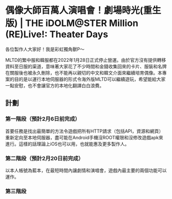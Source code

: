 # 偶像大師百萬人演唱會！劇場時光(重生版) | THE iDOLM@STER Million (RE)Live!: Theater Days

各位製作人大家好！我是彩虹獨角獸P～

MLTD的繁中服和韓服都在2022年1月28日正式停止營運。由於官方沒有提供轉移資料至日服的渠道，意味著大家花了不少時間和金錢收集回來的卡片、服裝和名牌在關服後也被永久刪除，也不能再以親切的中文和韓文介面來繼續培育偶像。本專案的目的是以運行本地伺服器的形式令海外版MLTD可以繼續遊玩，希望能給大家一點安慰，也不會讓官方的本地化翻譯白白浪費。

## 計劃

### 第一階段（預計2月6日前完成）
首要任務是找出最簡單的方法令遊戲把所有HTTP請求（包括API，資源和網頁）重新定向至本地伺服器，盡可能在Android手機沒ROOT權限和沒修改遊戲apk來進行。這樣的話理論上iOS也可以用，也就能惠及更多製作人。

### 第二階段（預計2月20日前完成）
以本人帳號為藍本，在最短時間內讓劇情和演唱會，遊戲內最主要的兩個功能可以運作。

### 第三階段


